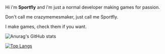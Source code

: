 Hi i'm **Sportfly** and i'm just a normal developer making games for passion.

Don't call me crazymemesmaker, just call me Sportfly.

I make games, check them if you want.


![Anurag's GitHub stats](https://github-readme-stats.vercel.app/api?username=crazymemesmaker&show_icons=true)

[![Top Langs](https://github-readme-stats.vercel.app/api/top-langs/?username=crazymemesmaker)](https://github.com/crazymemesmaker/github-readme-stats)
